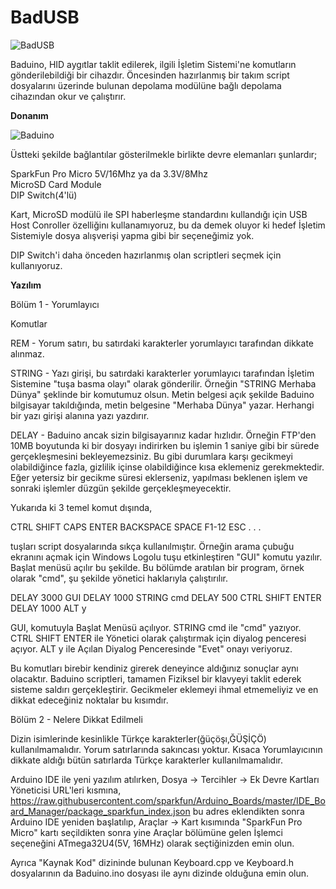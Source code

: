 # BadUSB

![BadUSB](http://i.imgur.com/eLdzMhR.jpg)


Baduino, HID aygıtlar taklit edilerek, ilgili İşletim Sistemi'ne komutların gönderilebildiği bir cihazdır. Öncesinden hazırlanmış bir takım script dosyalarını üzerinde bulunan depolama modülüne bağlı depolama cihazından okur ve çalıştırır.

<b>Donanım</b>

![Baduino](http://i.imgur.com/mnQKtk9.png)

Üstteki şekilde bağlantılar gösterilmekle birlikte devre elemanları şunlardır;

SparkFun Pro Micro 5V/16Mhz ya da 3.3V/8Mhz<br>
MicroSD Card Module<br>
DIP Switch(4'lü)<br>

Kart, MicroSD modülü ile SPI haberleşme standardını kullandığı için USB Host Conroller özelliğinı kullanamıyoruz, bu da demek oluyor ki hedef İşletim Sistemiyle dosya alışverişi yapma gibi bir seçeneğimiz yok.

DIP Switch'i daha önceden hazırlanmış olan scriptleri seçmek için kullanıyoruz.

<b>Yazılım</b>

Bölüm 1 - Yorumlayıcı

Komutlar

REM - Yorum satırı, bu satırdaki karakterler yorumlayıcı tarafından dikkate alınmaz.

STRING - Yazı girişi, bu satırdaki karakterler yorumlayıcı tarafından İşletim Sistemine "tuşa basma olayı" olarak gönderilir. Örneğin "STRING Merhaba Dünya" şeklinde bir komutumuz olsun. Metin belgesi açık şekilde Baduino bilgisayar takıldığında, metin belgesine "Merhaba Dünya" yazar. Herhangi bir yazı girişi alanına yazı yazdırır.

DELAY - Baduino ancak sizin bilgisayarınız kadar hızlıdır. Örneğin FTP'den 10MB boyutunda ki bir dosyayı indirirken bu işlemin 1 saniye gibi bir sürede gerçekleşmesini bekleyemezsiniz. Bu gibi durumlara karşı gecikmeyi olabildiğince fazla, gizlilik içinse olabildiğince kısa eklemeniz gerekmektedir. Eğer yetersiz bir gecikme süresi eklerseniz, yapılması beklenen işlem ve sonraki işlemler düzgün şekilde gerçekleşmeyecektir.

Yukarıda ki 3 temel komut dışında,

CTRL
SHIFT
CAPS
ENTER
BACKSPACE
SPACE
F1-12
ESC
.
.
.

tuşları script dosyalarında sıkça kullanılmıştır. Örneğin arama çubuğu ekranını açmak için Windows Logolu tuşu etkinleştiren "GUI" komutu yazılır. Başlat menüsü açılır bu şekilde. Bu bölümde aratılan bir program, örnek olarak "cmd", şu şekilde yönetici haklarıyla çalıştırılır.

DELAY 3000
GUI
DELAY 1000
STRING cmd
DELAY 500
CTRL SHIFT ENTER
DELAY 1000
ALT y

GUI, komutuyla Başlat Menüsü açılıyor.
STRING cmd ile "cmd" yazıyor.
CTRL SHIFT ENTER ile Yönetici olarak çalıştırmak için diyalog penceresi açıyor.
ALT y ile Açılan Diyalog Penceresinde "Evet" onayı veriyoruz.


Bu komutları birebir kendiniz girerek deneyince aldığınız sonuçlar aynı olacaktır. Baduino scriptleri, tamamen Fiziksel bir klavyeyi taklit ederek sisteme saldırı gerçekleştirir. Gecikmeler eklemeyi ihmal etmemeliyiz ve en dikkat edeceğiniz noktalar bu kısımdır.

Bölüm 2 - Nelere Dikkat Edilmeli

Dizin isimlerinde kesinlikle Türkçe karakterler(ğüçöşı,ĞÜŞİÇÖ) kullanılmamalıdır. Yorum satırlarında sakıncası yoktur. Kısaca Yorumlayıcının dikkate aldığı bütün satırlarda Türkçe karakterler kullanılmamalıdır.

Arduino IDE ile yeni yazılım atılırken,
Dosya -> Tercihler -> Ek Devre Kartları Yöneticisi URL'leri kısmına,
https://raw.githubusercontent.com/sparkfun/Arduino_Boards/master/IDE_Board_Manager/package_sparkfun_index.json
bu adres eklendikten sonra Arduino IDE yeniden başlatılıp,
Araçlar -> Kart kısımında "SparkFun Pro Micro" kartı seçildikten sonra yine Araçlar bölümüne gelen İşlemci seçeneğini ATmega32U4(5V, 16MHz) olarak seçtiğinizden emin olun.

Ayrıca "Kaynak Kod" dizininde bulunan Keyboard.cpp ve Keyboard.h dosyalarının da Baduino.ino dosyası ile aynı dizinde olduğuna emin olun.

